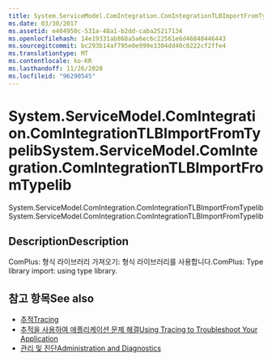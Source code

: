 ```yaml
---
title: System.ServiceModel.ComIntegration.ComIntegrationTLBImportFromTypelib
ms.date: 03/30/2017
ms.assetid: e404950c-531a-48a1-b2dd-caba25217134
ms.openlocfilehash: 14e19331ab868a5a6ec6c22561e6d46848446443
ms.sourcegitcommit: bc293b14af795e0e999e3304dd40c0222cf2ffe4
ms.translationtype: MT
ms.contentlocale: ko-KR
ms.lasthandoff: 11/26/2020
ms.locfileid: "96290545"
---
```

# <a name="systemservicemodelcomintegrationcomintegrationtlbimportfromtypelib"></a><span data-ttu-id="1dcb8-102">System.ServiceModel.ComIntegration.ComIntegrationTLBImportFromTypelib</span><span class="sxs-lookup"><span data-stu-id="1dcb8-102">System.ServiceModel.ComIntegration.ComIntegrationTLBImportFromTypelib</span></span>

<span data-ttu-id="1dcb8-103">System.ServiceModel.ComIntegration.ComIntegrationTLBImportFromTypelib</span><span class="sxs-lookup"><span data-stu-id="1dcb8-103">System.ServiceModel.ComIntegration.ComIntegrationTLBImportFromTypelib</span></span>  
  
## <a name="description"></a><span data-ttu-id="1dcb8-104">Description</span><span class="sxs-lookup"><span data-stu-id="1dcb8-104">Description</span></span>  

 <span data-ttu-id="1dcb8-105">ComPlus: 형식 라이브러리 가져오기: 형식 라이브러리를 사용합니다.</span><span class="sxs-lookup"><span data-stu-id="1dcb8-105">ComPlus: Type library import: using type library.</span></span>  
  
## <a name="see-also"></a><span data-ttu-id="1dcb8-106">참고 항목</span><span class="sxs-lookup"><span data-stu-id="1dcb8-106">See also</span></span>

- [<span data-ttu-id="1dcb8-107">추적</span><span class="sxs-lookup"><span data-stu-id="1dcb8-107">Tracing</span></span>](index.md)
- [<span data-ttu-id="1dcb8-108">추적을 사용하여 애플리케이션 문제 해결</span><span class="sxs-lookup"><span data-stu-id="1dcb8-108">Using Tracing to Troubleshoot Your Application</span></span>](using-tracing-to-troubleshoot-your-application.md)
- [<span data-ttu-id="1dcb8-109">관리 및 진단</span><span class="sxs-lookup"><span data-stu-id="1dcb8-109">Administration and Diagnostics</span></span>](../index.md)
